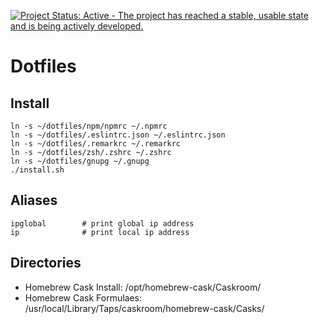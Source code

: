 [![Project Status: Active - The project has reached a stable, usable state and is being actively developed.](http://www.repostatus.org/badges/latest/active.svg)](http://www.repostatus.org/#active)

# Dotfiles

## Install

```shell
ln -s ~/dotfiles/npm/npmrc ~/.npmrc
ln -s ~/dotfiles/.eslintrc.json ~/.eslintrc.json
ln -s ~/dotfiles/.remarkrc ~/.remarkrc
ln -s ~/dotfiles/zsh/.zshrc ~/.zshrc
ln -s ~/dotfiles/gnupg ~/.gnupg
./install.sh
```

## Aliases

```shell
ipglobal        # print global ip address
ip              # print local ip address
```

## Directories

-   Homebrew Cask Install: /opt/homebrew-cask/Caskroom/
-   Homebrew Cask Formulaes: /usr/local/Library/Taps/caskroom/homebrew-cask/Casks/
